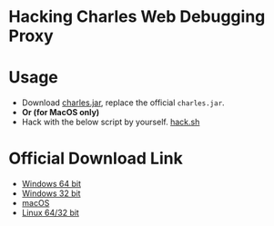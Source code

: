# Hacking Charles Web Debugging Proxy

# Usage

- Download [charles.jar](charles.jar), replace the official `charles.jar`.
- **Or (for MacOS only)**
- Hack with the below script by yourself. [hack.sh](hack.sh)

# Official Download Link

- [Windows 64 bit](https://www.charlesproxy.com/assets/release/3.12.3/charles-proxy-3.12.3-win64.msi)
- [Windows 32 bit](https://www.charlesproxy.com/assets/release/3.12.3/charles-proxy-3.12.3-win32.msi)
- [macOS](https://www.charlesproxy.com/assets/release/3.12.3/charles-proxy-3.12.3.dmg)
- [Linux 64/32 bit](https://www.charlesproxy.com/assets/release/3.12.3/charles-proxy-3.12.3.tar.gz)
